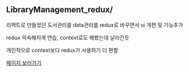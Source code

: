 ## LibraryManagement_redux/

리액트로 만들었던 도서관리를 data관리를 redux로 바꾸면서 ui 개편 및 기능추가

redux 익숙해지게 연습, context로도 해봤는데 날라간듯

개인적으로 context보다 redux가 사용하기 더 편함

[페이지 보러가기](https://honeypunch97.github.io/Toy-Project/React-JS/LibraryManagement_redux/dist/)
